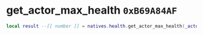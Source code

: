 # get_actor_max_health `0xB69A84AF`

```lua
local result --[[ number ]] = natives.health.get_actor_max_health(_actor --[[ number ]])
```